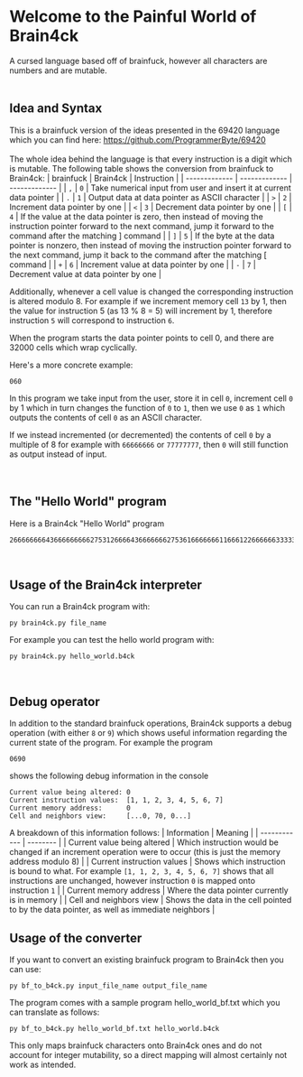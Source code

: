 # Welcome to the Painful World of Brain4ck
A cursed language based off of brainfuck, however all characters are numbers and are mutable.
<br>
<br>

## Idea and Syntax
This is a brainfuck version of the ideas presented in the 69420 language which you can find here: https://github.com/ProgrammerByte/69420
<br><br>
The whole idea behind the language is that every instruction is a digit which is mutable. The following table shows the conversion from brainfuck to Brain4ck:
| brainfuck  | Brain4ck | Instruction |
| ------------- | ------------- | ------------- |
| `,` | `0`  | Take numerical input from user and insert it at current data pointer |
| `.` | `1`  | Output data at data pointer as ASCII character |
| `>` | `2`  | Increment data pointer by one |
| `<` | `3`  | Decrement data pointer by one |
| `[` | `4`  | If the value at the data pointer is zero, then instead of moving the instruction pointer forward to the next command, jump it forward to the command after the matching ] command |
| `]` | `5`  |  	If the byte at the data pointer is nonzero, then instead of moving the instruction pointer forward to the next command, jump it back to the command after the matching [ command |
| `+` | `6`  | Increment value at data pointer by one |
| `-` | `7`  | Decrement value at data pointer by one |

Additionally, whenever a cell value is changed the corresponding instruction is altered modulo 8. For example if we increment memory cell `13` by 1, then the value for instruction 5 (as 13 % 8 = 5) will increment by 1, therefore instruction `5` will correspond to instruction `6`.

When the program starts the data pointer points to cell 0, and there are 32000 cells which wrap cyclically.

Here's a more concrete example:
```
060
```
In this program we take input from the user, store it in cell `0`, increment cell `0` by 1 which in turn changes the function of `0` to `1`, then we use `0` as `1` which outputs the contents of cell `0` as an ASCII character.

If we instead incremented (or decremented) the contents of cell `0` by a multiple of 8 for example with `66666666` or `77777777`, then `0` will still function as output instead of input.
<br>
<br>
<br>


## The "Hello World" program
Here is a Brain4ck "Hello World" program
```
2666666664366666666627531266664366666662753616666666116661226666663333333366336222222222222222226666666666666666666666666666666612222222266666666436666666662753666666666666666177777777777777726666436666666275366666666666166617777771666777777777771
```
<br>

## Usage of the Brain4ck interpreter
You can run a Brain4ck program with:
```
py brain4ck.py file_name
```

For example you can test the hello world program with:
```
py brain4ck.py hello_world.b4ck
```

<br>

## Debug operator

In addition to the standard brainfuck operations, Brain4ck supports a debug operation (with either `8` or `9`) which shows useful information regarding the current state of the program. For example the program
```
0690
```
shows the following debug information in the console
```
Current value being altered: 0
Current instruction values:  [1, 1, 2, 3, 4, 5, 6, 7]
Current memory address:      0
Cell and neighbors view:     [...0, 70, 0...]
```
A breakdown of this information follows:
| Information  | Meaning |
| ------------ | -------- |
| Current value being altered | Which instruction would be changed if an increment operation were to occur (this is just the memory address modulo 8) |
| Current instruction values | Shows which instruction is bound to what. For example `[1, 1, 2, 3, 4, 5, 6, 7]` shows that all instructions are unchanged, however instruction `0` is mapped onto instruction `1` |
| Current memory address | Where the data pointer currently is in memory |
| Cell and neighbors view | Shows the data in the cell pointed to by the data pointer, as well as immediate neighbors |
<br>

## Usage of the converter

If you want to convert an existing brainfuck program to Brain4ck then you can use:
```
py bf_to_b4ck.py input_file_name output_file_name
```

The program comes with a sample program hello_world_bf.txt which you can translate as follows:
```
py bf_to_b4ck.py hello_world_bf.txt hello_world.b4ck
```
This only maps brainfuck characters onto Brain4ck ones and do not account for integer mutability, so a direct mapping will almost certainly not work as intended.
